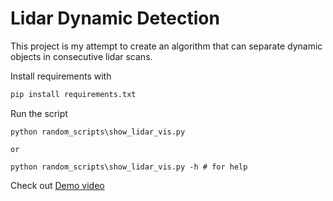 Lidar Dynamic Detection
=======================

This project is my attempt to create an algorithm that can separate dynamic objects in consecutive lidar scans.

Install requirements with 

```bash
pip install requirements.txt
```

Run the script
```
python random_scripts\show_lidar_vis.py

or 

python random_scripts\show_lidar_vis.py -h # for help
```

Check out [Demo video](submission/LidarVisualizationScript.mp4)
